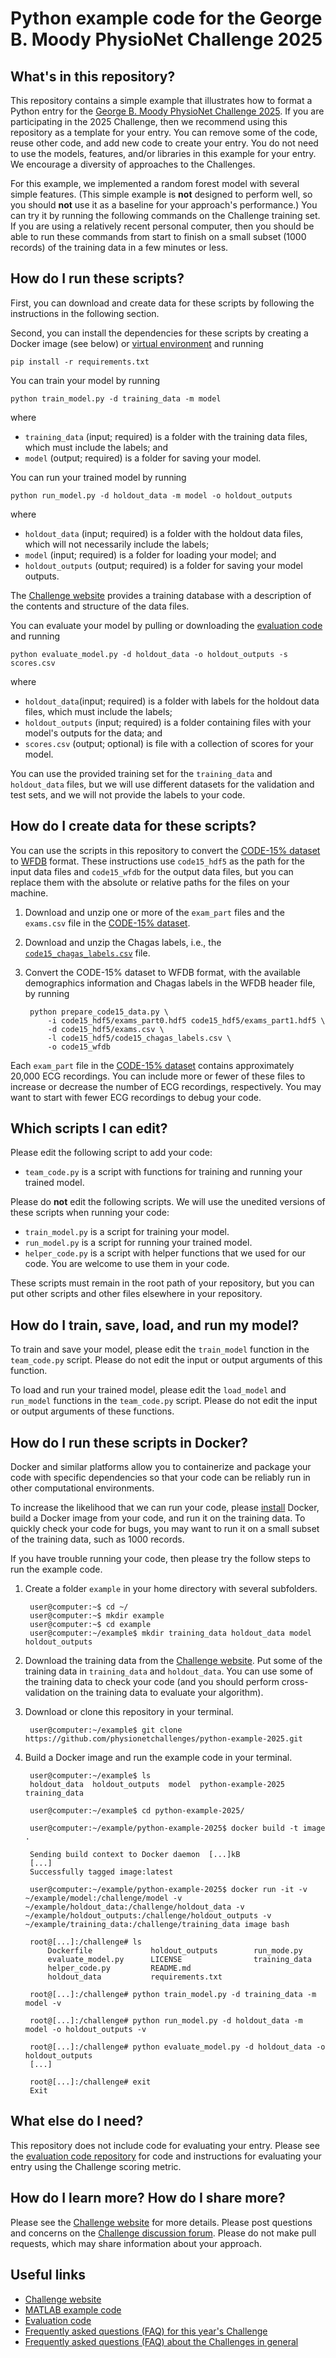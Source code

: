 # Python example code for the George B. Moody PhysioNet Challenge 2025

## What's in this repository?

This repository contains a simple example that illustrates how to format a Python entry for the [George B. Moody PhysioNet Challenge 2025](https://physionetchallenges.org/2025/). If you are participating in the 2025 Challenge, then we recommend using this repository as a template for your entry. You can remove some of the code, reuse other code, and add new code to create your entry. You do not need to use the models, features, and/or libraries in this example for your entry. We encourage a diversity of approaches to the Challenges.

For this example, we implemented a random forest model with several simple features. (This simple example is **not** designed to perform well, so you should **not** use it as a baseline for your approach's performance.) You can try it by running the following commands on the Challenge training set. If you are using a relatively recent personal computer, then you should be able to run these commands from start to finish on a small subset (1000 records) of the training data in a few minutes or less.

## How do I run these scripts?

First, you can download and create data for these scripts by following the instructions in the following section.

Second, you can install the dependencies for these scripts by creating a Docker image (see below) or [virtual environment](https://docs.python.org/3/library/venv.html) and running

    pip install -r requirements.txt

You can train your model by running

    python train_model.py -d training_data -m model

where

- `training_data` (input; required) is a folder with the training data files, which must include the labels; and
- `model` (output; required) is a folder for saving your model.

You can run your trained model by running

    python run_model.py -d holdout_data -m model -o holdout_outputs

where

- `holdout_data` (input; required) is a folder with the holdout data files, which will not necessarily include the labels;
- `model` (input; required) is a folder for loading your model; and
- `holdout_outputs` (output; required) is a folder for saving your model outputs.

The [Challenge website](https://physionetchallenges.org/2025/#data) provides a training database with a description of the contents and structure of the data files.

You can evaluate your model by pulling or downloading the [evaluation code](https://github.com/physionetchallenges/evaluation-2025) and running

    python evaluate_model.py -d holdout_data -o holdout_outputs -s scores.csv

where

- `holdout_data`(input; required) is a folder with labels for the holdout data files, which must include the labels;
- `holdout_outputs` (input; required) is a folder containing files with your model's outputs for the data; and
- `scores.csv` (output; optional) is file with a collection of scores for your model.

You can use the provided training set for the `training_data` and `holdout_data` files, but we will use different datasets for the validation and test sets, and we will not provide the labels to your code.

## How do I create data for these scripts?

You can use the scripts in this repository to convert the [CODE-15% dataset](https://zenodo.org/records/4916206) to [WFDB](https://wfdb.io/) format. These instructions use `code15_hdf5` as the path for the input data files and `code15_wfdb` for the output data files, but you can replace them with the absolute or relative paths for the files on your machine.

1. Download and unzip one or more of the `exam_part` files and the `exams.csv` file in the [CODE-15% dataset](https://zenodo.org/records/4916206).

2. Download and unzip the Chagas labels, i.e., the [`code15_chagas_labels.csv`](https://physionetchallenges.org/2025/data/code15_chagas_labels.zip) file.

3. Convert the CODE-15% dataset to WFDB format, with the available demographics information and Chagas labels in the WFDB header file, by running

        python prepare_code15_data.py \
            -i code15_hdf5/exams_part0.hdf5 code15_hdf5/exams_part1.hdf5 \
            -d code15_hdf5/exams.csv \
            -l code15_hdf5/code15_chagas_labels.csv \
            -o code15_wfdb

Each `exam_part` file in the [CODE-15% dataset](https://zenodo.org/records/4916206) contains approximately 20,000 ECG recordings. You can include more or fewer of these files to increase or decrease the number of ECG recordings, respectively. You may want to start with fewer ECG recordings to debug your code.

## Which scripts I can edit?

Please edit the following script to add your code:

* `team_code.py` is a script with functions for training and running your trained model.

Please do **not** edit the following scripts. We will use the unedited versions of these scripts when running your code:

* `train_model.py` is a script for training your model.
* `run_model.py` is a script for running your trained model.
* `helper_code.py` is a script with helper functions that we used for our code. You are welcome to use them in your code.

These scripts must remain in the root path of your repository, but you can put other scripts and other files elsewhere in your repository.

## How do I train, save, load, and run my model?

To train and save your model, please edit the `train_model` function in the `team_code.py` script. Please do not edit the input or output arguments of this function.

To load and run your trained model, please edit the `load_model` and `run_model` functions in the `team_code.py` script. Please do not edit the input or output arguments of these functions.

## How do I run these scripts in Docker?

Docker and similar platforms allow you to containerize and package your code with specific dependencies so that your code can be reliably run in other computational environments.

To increase the likelihood that we can run your code, please [install](https://docs.docker.com/get-docker/) Docker, build a Docker image from your code, and run it on the training data. To quickly check your code for bugs, you may want to run it on a small subset of the training data, such as 1000 records.

If you have trouble running your code, then please try the follow steps to run the example code.

1. Create a folder `example` in your home directory with several subfolders.

        user@computer:~$ cd ~/
        user@computer:~$ mkdir example
        user@computer:~$ cd example
        user@computer:~/example$ mkdir training_data holdout_data model holdout_outputs

2. Download the training data from the [Challenge website](https://physionetchallenges.org/2025/#data). Put some of the training data in `training_data` and `holdout_data`. You can use some of the training data to check your code (and you should perform cross-validation on the training data to evaluate your algorithm).

3. Download or clone this repository in your terminal.

        user@computer:~/example$ git clone https://github.com/physionetchallenges/python-example-2025.git

4. Build a Docker image and run the example code in your terminal.

        user@computer:~/example$ ls
        holdout_data  holdout_outputs  model  python-example-2025  training_data

        user@computer:~/example$ cd python-example-2025/

        user@computer:~/example/python-example-2025$ docker build -t image .

        Sending build context to Docker daemon  [...]kB
        [...]
        Successfully tagged image:latest

        user@computer:~/example/python-example-2025$ docker run -it -v ~/example/model:/challenge/model -v ~/example/holdout_data:/challenge/holdout_data -v ~/example/holdout_outputs:/challenge/holdout_outputs -v ~/example/training_data:/challenge/training_data image bash

        root@[...]:/challenge# ls
            Dockerfile             holdout_outputs        run_mode.py
            evaluate_model.py      LICENSE                training_data
            helper_code.py         README.md      
            holdout_data           requirements.txt

        root@[...]:/challenge# python train_model.py -d training_data -m model -v

        root@[...]:/challenge# python run_model.py -d holdout_data -m model -o holdout_outputs -v

        root@[...]:/challenge# python evaluate_model.py -d holdout_data -o holdout_outputs
        [...]

        root@[...]:/challenge# exit
        Exit

## What else do I need?

This repository does not include code for evaluating your entry. Please see the [evaluation code repository](https://github.com/physionetchallenges/evaluation-2025) for code and instructions for evaluating your entry using the Challenge scoring metric.

## How do I learn more? How do I share more?

Please see the [Challenge website](https://physionetchallenges.org/2025/) for more details. Please post questions and concerns on the [Challenge discussion forum](https://groups.google.com/forum/#!forum/physionet-challenges). Please do not make pull requests, which may share information about your approach.

## Useful links

* [Challenge website](https://physionetchallenges.org/2025/)
* [MATLAB example code](https://github.com/physionetchallenges/matlab-example-2025)
* [Evaluation code](https://github.com/physionetchallenges/evaluation-2025)
* [Frequently asked questions (FAQ) for this year's Challenge](https://physionetchallenges.org/2025/faq/)
* [Frequently asked questions (FAQ) about the Challenges in general](https://physionetchallenges.org/faq/)
